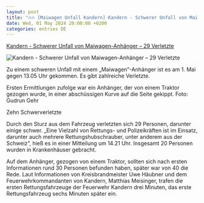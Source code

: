 ```yaml
---
layout: post
title: "🔥🔥 [Maiwagen Unfall Kandern] Kandern - Schwerer Unfall von Maiwagen-Anhänger – 29 Verletzte"
date: Wed, 01 May 2024 20:00:00 +0200
categories: entries DE
---
```

[Kandern - Schwerer Unfall von Maiwagen-Anhänger – 29 Verletzte](https://www.verlagshaus-jaumann.de/inhalt.kandern-schwerer-unfall-von-maiwagen-anhaenger-etwa-30-verletzte.8c333a1e-0f69-4c6a-9a4c-80e54de92d96.html)

![Kandern - Schwerer Unfall von Maiwagen-Anhänger – 29 Verletzte](https://www.verlagshaus-jaumann.de/media.media.a0a4c9c4-33f5-406b-9cd2-cbf0b325f75d.original1024.jpg)

Zu einem schweren Unfall mit einem „Maiwagen“-Anhänger ist es am 1. Mai gegen 13.05 Uhr gekommen. Es gibt zahlreiche Verletzte.

Ersten Ermittlungen zufolge war ein Anhänger, der von einem Traktor gezogen wurde, in einer abschüssigen Kurve auf die Seite gekippt. Foto: Gudrun Gehr

Zehn Schwerverletzte

Durch den Sturz aus dem Fahrzeug verletzten sich 29 Personen, darunter einige schwer. „Eine Vielzahl von Rettungs- und Polizeikräften ist im Einsatz, darunter auch mehrere Rettungshubschrauber, unter anderem aus der Schweiz“, hieß es in einer Mitteilung um 14.21 Uhr. Insgesamt 20 Personen wurden in Krankenhäuser gebracht.

Auf dem Anhänger, gezogen von einem Traktor, sollten sich nach ersten Informationen rund 30 Personen befunden haben, später war von 40 die Rede. Laut Informationen von Kreisbrandmeister Uwe Häubner und dem Feuerwehrkommandanten von Kandern, Matthias Meisinger, trafen die ersten Rettungsfahrzeuge der Feuerwehr Kandern drei Minuten, das erste Rettungsfahrzeug sechs Minuten später ein.


